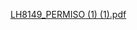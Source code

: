 
[LH8149_PERMISO (1) (1).pdf](https://github.com/user-attachments/files/19218917/LH8149_PERMISO.1.1.pdf)

